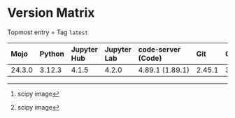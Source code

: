 # Version Matrix

Topmost entry = Tag `latest`

| Mojo   | Python     | Jupyter Hub | Jupyter Lab | code‑server (Code) | Git    | Git LFS | Pandoc | CTAN date[^1] | Quarto[^1]  | Linux distro |
|:-------|:-----------|:------------|:------------|:-------------------|:-------|:--------|:-------|:--------------|:------------|:-------------|
| 24.3.0 | 3.12.3     | 4.1.5       | 4.2.0       | 4.89.1 (1.89.1)    | 2.45.1 | 3.5.1   | 3.1.11 |               | 1.4.554     | Debian 12    |

[^1]: scipy image
